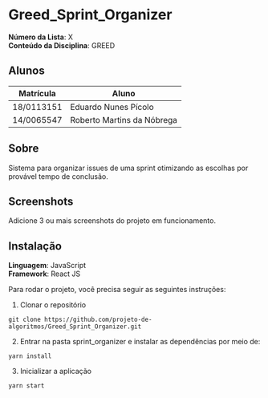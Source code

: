 # Greed_Sprint_Organizer


**Número da Lista**: X<br>
**Conteúdo da Disciplina**: GREED<br>

## Alunos
|Matrícula | Aluno |
| -- | -- |
| 18/0113151 |  Eduardo Nunes Pícolo |
| 14/0065547  |  Roberto Martins da Nóbrega|

## Sobre 
Sistema para organizar issues de uma sprint otimizando as escolhas por provável tempo de conclusão.

## Screenshots
Adicione 3 ou mais screenshots do projeto em funcionamento.

## Instalação 
**Linguagem**: JavaScript<br>
**Framework**: React JS<br>


Para rodar o projeto, você precisa seguir as seguintes instruções:

1. Clonar o repositório
```
git clone https://github.com/projeto-de-algoritmos/Greed_Sprint_Organizer.git
```

2. Entrar na pasta sprint_organizer e instalar as dependências por meio de:

```
yarn install
```

3. Inicializar a aplicação

```
yarn start
```
